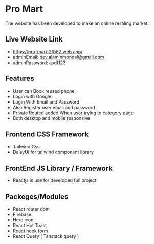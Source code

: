 # Pro Mart 

The website has been developed to make an online resaling market. 

## Live Website Link

- https://pro-mart-2fb82.web.app/
- adminEmail: <dev.alaminmondal@gmail.com>
- adminPassword: asdf123 

## Features

- User can Book reused phone
- Login with Google 
- Login With Email and Password
- Also Register user email and password 
- Private Routed added When user trying to category page 
- Both desktop and mobile responsive 

## Frontend CSS Framework
- Tailwind Css
- DaisyUi for tailwind component library

## FrontEnd JS Library / Framework 
- Reactjs is use for developed full project 

## Packeges/Modules
- React router dom
- Firebase 
- Hero icon 
- React Hot Toast
- React hook form
- React Query ( Tanstack query )
